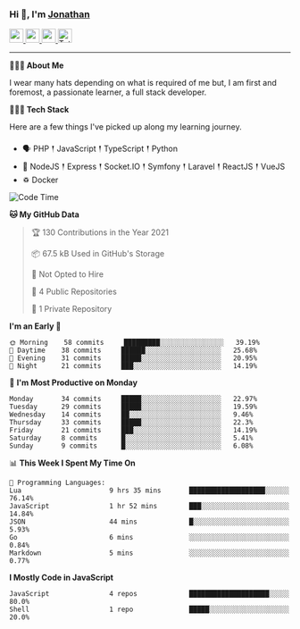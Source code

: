 ### Hi 👋, I'm [Jonathan](https://jonathan-d.ch) 

<p>
  <a href="https://www.twitter.com/redkill2108">
    <img src="https://img.shields.io/badge/twitter-%231DA1F2.svg?&style=for-the-badge&logo=twitter&logoColor=white" height=25>
  </a>
  <a href="https://www.linkedin.com/in/jdebetaz">
    <img src="https://img.shields.io/badge/linkedin-%230077B5.svg?&style=for-the-badge&logo=linkedin&logoColor=white" height=25>
  </a>
  <a href="https://www.instagram.com/jdebetaz/">
    <img src="https://img.shields.io/badge/instagram-%23E4405F.svg?&style=for-the-badge&logo=instagram&logoColor=white" height=25>
  </a>
  <a href="https://wakatime.com/@5c95ead1-71ee-4ecc-9a32-6c2b293dd432">
    <img src="https://wakatime.com/badge/user/5c95ead1-71ee-4ecc-9a32-6c2b293dd432.svg?style=for-the-badge" height=25 alt="Total time coded since Aug 23 2019" />
  </a>
</p>

-------

**🙋🏻‍♂️ About Me** 

<p>I wear many hats depending on what is required of me but, I am first and foremost, a passionate learner, a full stack developer.</p>

**👨🏻‍💻 Tech Stack** 

<p>Here are a few things I've picked up along my learning journey.</p>

- 🗣 PHP 𒑰 JavaScript 𒑰 TypeScript 𒑰 Python
- 🎒 NodeJS 𒑰 Express 𒑰 Socket.IO 𒑰 Symfony 𒑰 Laravel 𒑰 ReactJS 𒑰 VueJS
- ♽ Docker

<!--START_SECTION:waka-->
![Code Time](http://img.shields.io/badge/Code%20Time-406%20hrs%2052%20mins-blue)

**🐱 My GitHub Data** 

> 🏆 130 Contributions in the Year 2021
 > 
> 📦 67.5 kB Used in GitHub's Storage 
 > 
> 🚫 Not Opted to Hire
 > 
> 📜 4 Public Repositories 
 > 
> 🔑 1 Private Repository 
 > 
**I'm an Early 🐤** 

```text
🌞 Morning    58 commits     █████████░░░░░░░░░░░░░░░░   39.19% 
🌆 Daytime    38 commits     ██████░░░░░░░░░░░░░░░░░░░   25.68% 
🌃 Evening    31 commits     █████░░░░░░░░░░░░░░░░░░░░   20.95% 
🌙 Night      21 commits     ███░░░░░░░░░░░░░░░░░░░░░░   14.19%

```
📅 **I'm Most Productive on Monday** 

```text
Monday       34 commits     █████░░░░░░░░░░░░░░░░░░░░   22.97% 
Tuesday      29 commits     █████░░░░░░░░░░░░░░░░░░░░   19.59% 
Wednesday    14 commits     ██░░░░░░░░░░░░░░░░░░░░░░░   9.46% 
Thursday     33 commits     █████░░░░░░░░░░░░░░░░░░░░   22.3% 
Friday       21 commits     ███░░░░░░░░░░░░░░░░░░░░░░   14.19% 
Saturday     8 commits      █░░░░░░░░░░░░░░░░░░░░░░░░   5.41% 
Sunday       9 commits      █░░░░░░░░░░░░░░░░░░░░░░░░   6.08%

```


📊 **This Week I Spent My Time On** 

```text
💬 Programming Languages: 
Lua                      9 hrs 35 mins       ███████████████████░░░░░░   76.14% 
JavaScript               1 hr 52 mins        ███░░░░░░░░░░░░░░░░░░░░░░   14.84% 
JSON                     44 mins             █░░░░░░░░░░░░░░░░░░░░░░░░   5.93% 
Go                       6 mins              ░░░░░░░░░░░░░░░░░░░░░░░░░   0.84% 
Markdown                 5 mins              ░░░░░░░░░░░░░░░░░░░░░░░░░   0.77%

```

**I Mostly Code in JavaScript** 

```text
JavaScript               4 repos             ████████████████████░░░░░   80.0% 
Shell                    1 repo              █████░░░░░░░░░░░░░░░░░░░░   20.0%

```



<!--END_SECTION:waka-->
